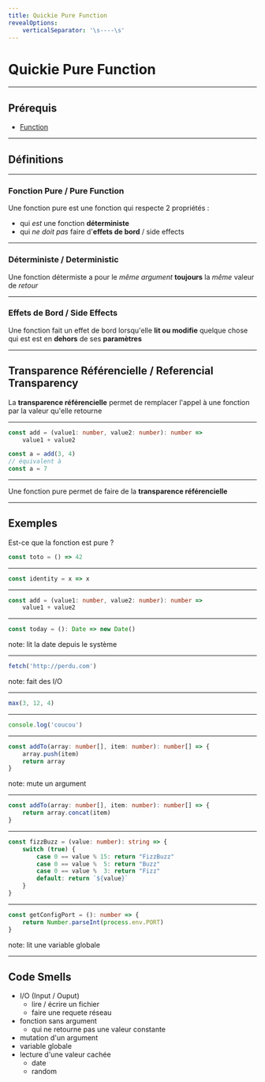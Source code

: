```yaml
---
title: Quickie Pure Function
revealOptions:
    verticalSeparator: '\s----\s'
---
```

# Quickie Pure Function

---

## Prérequis

- [Function](./quickie_functions.md)

---

## Définitions

----

### Fonction Pure / Pure Function

<div class="fragment">

Une fonction pure est une fonction qui respecte 2 propriétés :

- qui _est_ une fonction **déterministe**
- qui _ne doit pas_ faire d'**effets de bord** / side effects

</div>

----

### Déterministe / Deterministic

<div class="fragment">

Une fonction détermiste a pour le _même argument_ **toujours** la _même_ valeur de _retour_

</div>

----

### Effets de Bord / Side Effects

<div class="fragment">

Une fonction fait un effet de bord lorsqu'elle **lit ou modifie** quelque chose qui est est en **dehors** de ses **paramètres**

</div>

----

## Transparence Référencielle / Referencial Transparency

La **transparence référencielle** permet de remplacer l'appel à une fonction par la valeur qu'elle retourne

----

```typescript
const add = (value1: number, value2: number): number =>
    value1 + value2

const a = add(3, 4)
// équivalent à
const a = 7
```

----

Une fonction pure permet de faire de la **transparence référencielle**

---

## Exemples

Est-ce que la fonction est pure ?

```typescript
const toto = () => 42
```

----

```typescript
const identity = x => x
```

----

```typescript
const add = (value1: number, value2: number): number =>
    value1 + value2
```

----

```typescript
const today = (): Date => new Date()
```

note:
    lit la date depuis le système

----

```typescript
fetch('http://perdu.com')
```

note:
    fait des I/O

----

```typescript
max(3, 12, 4)
```

----

```typescript
console.log('coucou')
```

----

```typescript
const addTo(array: number[], item: number): number[] => {
    array.push(item)
    return array
}
```

note:
    mute un argument

----

```typescript
const addTo(array: number[], item: number): number[] => {
    return array.concat(item)
}
```

----

```typescript
const fizzBuzz = (value: number): string => {
    switch (true) {
        case 0 == value % 15: return "FizzBuzz"
        case 0 == value %  5: return "Buzz"
        case 0 == value %  3: return "Fizz"
        default: return `${value}`
    }
}
```

----

```typescript
const getConfigPort = (): number => {
    return Number.parseInt(process.env.PORT)
}
```

note:
    lit une variable globale

---

## Code Smells

* I/O (Input / Ouput)
    * lire / écrire un fichier
    * faire une requete réseau
* fonction sans argument
    * qui ne retourne pas une valeur constante
* mutation d'un argument
* variable globale
* lecture d'une valeur cachée
    * date
    * random
